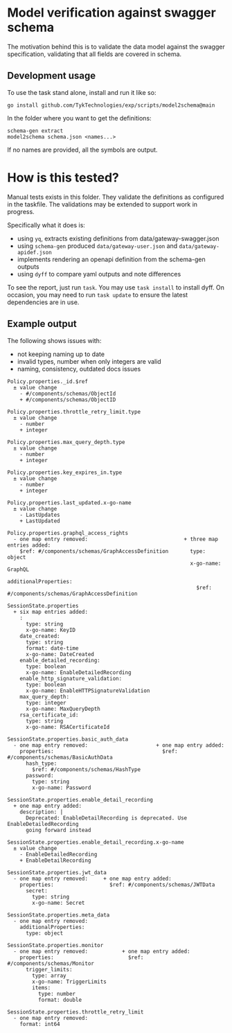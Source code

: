 # Model verification against swagger schema

The motivation behind this is to validate the data model against the
swagger specification, validating that all fields are covered in schema.


## Development usage

To use the task stand alone, install and run it like so:

```
go install github.com/TykTechnologies/exp/scripts/model2schema@main
```

In the folder where you want to get the definitions:

```
schema-gen extract
model2schema schema.json <names...>
```

If no names are provided, all the symbols are output.


# How is this tested?

Manual tests exists in this folder. They validate the definitions as
configured in the taskfile. The validations may be extended to support
work in progress.

Specifically what it does is:

- using `yq`, extracts existing definitions from data/gateway-swagger.json
- using `schema-gen` produced `data/gateway-user.json` and `data/gateway-apidef.json`
- implements rendering an openapi definition from the schema-gen outputs
- using `dyff` to compare yaml outputs and note differences

To see the report, just run `task`. You may use `task install` to install
dyff. On occasion, you may need to run `task update` to ensure the latest
dependencies are in use.

## Example output

The following shows issues with:

- not keeping naming up to date
- invalid types, number when only integers are valid
- naming, consistency, outdated docs issues

```
Policy.properties._id.$ref
  ± value change
    - #/components/schemas/ObjectId
    + #/components/schemas/ObjectID

Policy.properties.throttle_retry_limit.type
  ± value change
    - number
    + integer

Policy.properties.max_query_depth.type
  ± value change
    - number
    + integer

Policy.properties.key_expires_in.type
  ± value change
    - number
    + integer

Policy.properties.last_updated.x-go-name
  ± value change
    - LastUpdates
    + LastUpdated

Policy.properties.graphql_access_rights
  - one map entry removed:                               + three map entries added:
    $ref: #/components/schemas/GraphAccessDefinition       type: object
                                                           x-go-name: GraphQL
                                                           additionalProperties:
                                                             $ref: #/components/schemas/GraphAccessDefinition

SessionState.properties
  + six map entries added:
    :
      type: string
      x-go-name: KeyID
    date_created:
      type: string
      format: date-time
      x-go-name: DateCreated
    enable_detailed_recording:
      type: boolean
      x-go-name: EnableDetailedRecording
    enable_http_signature_validation:
      type: boolean
      x-go-name: EnableHTTPSignatureValidation
    max_query_depth:
      type: integer
      x-go-name: MaxQueryDepth
    rsa_certificate_id:
      type: string
      x-go-name: RSACertificateId

SessionState.properties.basic_auth_data
  - one map entry removed:                      + one map entry added:
    properties:                                   $ref: #/components/schemas/BasicAuthData
      hash_type:
        $ref: #/components/schemas/HashType
      password:
        type: string
        x-go-name: Password

SessionState.properties.enable_detail_recording
  + one map entry added:
    description: |
      Deprecated: EnableDetailRecording is deprecated. Use EnableDetailedRecording
      going forward instead

SessionState.properties.enable_detail_recording.x-go-name
  ± value change
    - EnableDetailedRecording
    + EnableDetailRecording

SessionState.properties.jwt_data
  - one map entry removed:     + one map entry added:
    properties:                  $ref: #/components/schemas/JWTData
      secret:
        type: string
        x-go-name: Secret

SessionState.properties.meta_data
  - one map entry removed:
    additionalProperties:
      type: object

SessionState.properties.monitor
  - one map entry removed:           + one map entry added:
    properties:                        $ref: #/components/schemas/Monitor
      trigger_limits:
        type: array
        x-go-name: TriggerLimits
        items:
          type: number
          format: double

SessionState.properties.throttle_retry_limit
  - one map entry removed:
    format: int64
```
